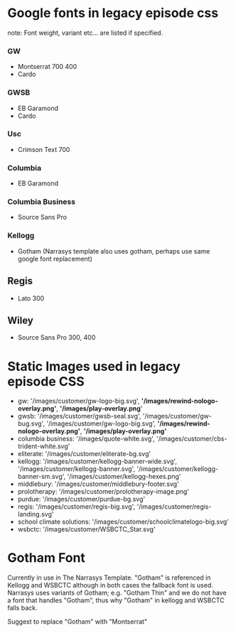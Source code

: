 # Google fonts in legacy episode css
note: Font weight, variant etc... are listed if specified.
### GW
- Montserrat 700 400
- Cardo

### GWSB 
- EB Garamond
- Cardo

### Usc
- Crimson Text 700

### Columbia
- EB Garamond

### Columbia Business
- Source Sans Pro

### Kellogg
- Gotham (Narrasys template also uses gotham, perhaps use same google font replacement)

## Regis
- Lato 300

## Wiley
- Source Sans Pro 300, 400

# Static Images used in legacy episode CSS

- gw: '/images/customer/gw-logo-big.svg', **'/images/rewind-nologo-overlay.png'**, **'/images/play-overlay.png**'
- gwsb: '/images/customer/gwsb-seal.svg', '/images/customer/gw-bug.svg', '/images/customer/gw-logo-big.svg', **'/images/rewind-nologo-overlay.png'**, **'/images/play-overlay.png'** 
- columbia business: '/images/quote-white.svg', '/images/customer/cbs-trident-white.svg'
- eliterate: '/images/customer/eliterate-bg.svg'
- kellogg: '/images/customer/kellogg-banner-wide.svg', '/images/customer/kellogg-banner.svg', '/images/customer/kellogg-banner-sm.svg', '/images/customer/kellogg-hexes.png'
- middlebury: '/images/customer/middlebury-footer.svg'
- prolotherapy: '/images/customer/prolotherapy-image.png'
- purdue: '/images/customer/purdue-bg.svg'
- regis: '/images/customer/regis-big.svg', '/images/customer/regis-landing.svg'
- school climate solutions: '/images/customer/schoolclimatelogo-big.svg'
- wsbctc: '/images/customer/WSBCTC_Star.svg'


# Gotham Font
Currently in use in The Narrasys Template. "Gotham" is referenced in Kellogg and WSBCTC although in both cases the 
fallback font is used. Narrasys uses variants of Gotham; e.g. "Gotham Thin" and we do not have a font that handles "Gotham",
thus why "Gotham" in kellogg and WSBCTC falls back.

Suggest to replace "Gotham" with "Montserrat"
